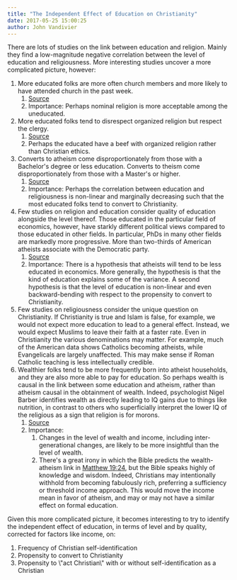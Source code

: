 ```yaml
---
title: "The Independent Effect of Education on Christianity"
date: 2017-05-25 15:00:25
author: John Vandivier
---
```




There are lots of studies on the link between education and religion. Mainly they find a low-magnitude negative correlation between the level of education and religiousness. More interesting studies uncover a more complicated picture, however:
<ol>
 	<li>More educated folks are more often church members and more likely to have attended church in the past week.
<ol>
 	<li><a href=\"http://www.gallup.com/poll/7729/does-more-educated-really-less-religious.aspx\">Source</a></li>
 	<li>Importance: Perhaps nominal religion is more acceptable among the uneducated.</li>
</ol>
</li>
 	<li>More educated folks tend to disrespect organized religion but respect the clergy.
<ol>
 	<li><a href=\"http://www.gallup.com/poll/7729/does-more-educated-really-less-religious.aspx\">Source</a></li>
 	<li>Perhaps the educated have a beef with organized religion rather than Christian ethics.</li>
</ol>
</li>
 	<li>Converts to atheism come disproportionately from those with a Bachelor's degree or less education. Converts to theism come disproportionately from those with a Master's or higher.
<ol>
 	<li><a href=\"https://www.theguardian.com/commentisfree/belief/2009/oct/05/atheist-religion-education-demographics-class\">Source</a></li>
 	<li>Importance: Perhaps the correlation between education and religiousness is non-linear and marginally decreasing such that the most educated folks tend to convert to Christianity.</li>
</ol>
</li>
 	<li>Few studies on religion and education consider quality of education alongside the level thereof. Those educated in the particular field of economics, however, have starkly different political views compared to those educated in other fields. In particular, PhDs in many other fields are markedly more progressive. More than two-thirds of American atheists associate with the Democratic party.
<ol>
 	<li><a href=\"http://www.pewresearch.org/fact-tank/2016/06/01/10-facts-about-atheists/\">Source</a></li>
 	<li>Importance: There is a hypothesis that atheists will tend to be less educated in economics. More generally, the hypothesis is that the kind of education explains some of the variance. A second hypothesis is that the level of education is non-linear and even backward-bending with respect to the propensity to convert to Christianity.</li>
</ol>
</li>
 	<li>Few studies on religiousness consider the unique question on Christianity. If Christianity is true and Islam is false, for example, we would not expect more education to lead to a general effect. Instead, we would expect Muslims to leave their faith at a faster rate. Even in Christianity the various denominations may matter. For example, much of the American data shows Catholics becoming atheists, while Evangelicals are largely unaffected. This may make sense if Roman Catholic teaching is less intellectually credible.</li>
 	<li>Wealthier folks tend to be more frequently born into atheist households, and they are also more able to pay for education. So perhaps wealth is causal in the link between some education and atheism, rather than atheism causal in the obtainment of wealth. Indeed, psychologist Nigel Barber identifies wealth as directly leading to IQ gains due to things like nutrition, in contrast to others who superficially interpret the lower IQ of the religious as a sign that religion is for morons.
<ol>
 	<li><a href=\"http://www.huffingtonpost.com/nigel-barber/why-atheists-have-higher-_b_853414.html\">Source</a></li>
 	<li>Importance:
<ol>
 	<li>Changes in the level of wealth and income, including inter-generational changes, are likely to be more insightful than the level of wealth.</li>
 	<li>There's a great irony in which the Bible predicts the wealth-atheism link in <a href=\"http://biblehub.com/matthew/19-24.htm\">Matthew 19:24</a>, but the Bible speaks highly of knowledge and wisdom. Indeed, Christians may intentionally withhold from becoming fabulously rich, preferring a sufficiency or threshold income approach. This would move the income mean in favor of atheism, and may or may not have a similar effect on formal education.</li>
</ol>
</li>
</ol>
</li>
</ol>
Given this more complicated picture, it becomes interesting to try to identify the independent effect of education, in terms of level and by quality, corrected for factors like income, on:
<ol>
 	<li>Frequency of Christian self-identification</li>
 	<li>Propensity to convert to Christianity</li>
 	<li>Propensity to \"act Christian\" with or without self-identification as a Christian</li>
</ol>